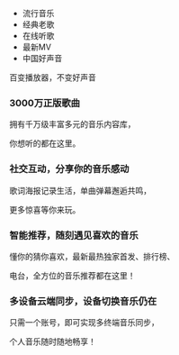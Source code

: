 - 流行音乐
- 经典老歌
- 在线听歌
- 最新MV
- 中国好声音

百变播放器，不变好声音

### 3000万正版歌曲

拥有千万级丰富多元的音乐内容库，

你想听的都在这里。

### 社交互动，分享你的音乐感动

歌词海报记录生活，单曲弹幕邂逅共鸣，

更多惊喜等你来玩。

### 智能推荐，随刻遇见喜欢的音乐

懂你的猜你喜欢，最新最热独家首发、排行榜、

电台，全方位的音乐推荐都在这里！

### 多设备云端同步，设备切换音乐仍在

只需一个账号，即可实现多终端音乐同步，

个人音乐随时随地畅享！
